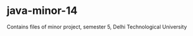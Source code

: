 java-minor-14
=============

Contains files of minor project, semester 5, Delhi Technological University
